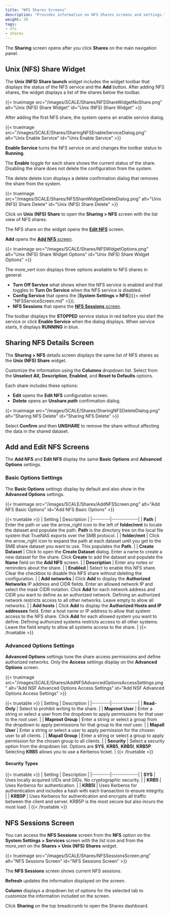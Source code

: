 ```yaml
---
title: "NFS Shares Screens"
description: "Provides information on NFS Shares screens and settings."
weight: 30
tags:
- nfs
- shares
---
```


The **Sharing** screen opens after you click **Shares** on the main navigation panel.  

## Unix (NFS) Share Widget
The **Unix (NFS) Share <span class="material-icons">launch</span>** widget includes the widget toolbar that displays the status of the NFS service and the **Add** button.
After adding NFS shares, the widget displays a list of the shares below the toolbar.

{{< trueimage src="/images/SCALE/Shares/NFSShareWidgetNoShare.png" alt="Unix (NFS) Share Widget" id="Unix (NFS) Share Widget" >}}

After adding the first NFS share, the system opens an enable service dialog.

{{< trueimage src="/images/SCALE/Shares/SharingNFSEnableServiceDialog.png" alt="Unix Enable Service" id="Unix Enable Service" >}}

**Enable Service** turns the NFS service on and changes the toolbar status to **Running**.

The **Enable** toggle for each share shows the current status of the share.
Disabling the share does not delete the configuration from the system.

The <span class="material-icons">delete</span> delete icon displays a delete confirmation dialog that removes the share from the system.

{{< trueimage src="/images/SCALE/Shares/NFSShareWidgetDeleteDialog.png" alt="Unix (NFS) Share Delete" id="Unix (NFS) Share Delete" >}}

Click on **Unix (NFS) Share** to open the **Sharing > NFS** screen with the list view of NFS shares.

The NFS share on the widget opens the **[Edit NFS](#add-and-edit-nfs-screens)** screen.

**Add** opens the [**Add NFS** screen](#add-and-edit-nfs-screens).

{{< trueimage src="/images/SCALE/Shares/NFSWidgetOptions.png" alt="Unix (NFS) Share Widget Options" id="Unix (NFS) Share Widget Options" >}}

The <span class="material-icons">more_vert</span> icon displays three options available to NFS shares in general:
* **Turn Off Service** what shows when the NFS service is enabled and that toggles to **Turn On Service** when the NFS service is disabled.
* **Config Service** that opens the [**System Settings > NFS**]({{< relref "NFSServiceScreen.md" >}}).
* **NFS Sessions** that opens the [**NFS Sessions** screen](#nfs-sessions-screen).

The toolbar displays the **STOPPED** service status in red before you start the service or click **Enable Service** when the dialog displays.
When service starts, it displays **RUNNING** in blue.

## Sharing NFS Details Screen
The **Sharing > NFS** details screen displays the same list of NFS shares as the **Unix (NFS) Share** widget.

Customize the information using the **Columns** dropdown list.
Select from the **Unselect All,** **Description**, **Enabled**, and **Reset to Defaults** options.

Each share includes these options:
* **Edit** opens the **Edit NFS** configuration screen.
* **Delete** opens an **Unshare *path*** confirmation dialog.

{{< trueimage src="/images/SCALE/Shares/SharingNFSDeleteDialog.png" alt="Sharing NFS Delete" id="Sharing NFS Delete" >}}

Select **Confirm** and then **UNSHARE** to remove the share without affecting the data in the shared dataset.

## Add and Edit NFS Screens
The **Add NFS** and **Edit NFS** display the same **Basic Options** and **Advanced Options** settings.

### Basic Options Settings
The **Basic Options** settings display by default and also show in the **Advanced Options** settings.

{{< trueimage src="/images/SCALE/Shares/AddNFSScreen.png" alt="Add NFS Basic Options" id="Add NFS Basic Options" >}}

{{< truetable >}}
| Setting | Description |
|---------|-------------|
| **Path** | Enter the path or use the <span class="material-icons">arrow_right</span> icon to the left of **<span class="material-icons">folder</span>/mnt** to locate the dataset and populate the path. **Path** is the directory tree on the local file system that TrueNAS exports over the SMB protocol. |
| **<span class="material-icons">folder</span>/mnt** | Click the <span class="material-icons">arrow_right</span> icon to expand the path at each dataset until you get to the SMB share dataset you want to use. This populates the **Path**. |
| **Create Dataset** | Click to open the **Create Dataset** dialog. Enter a name to create a new dataset for the share. Click **Create** to add the dataset and populate the **Name** field on the **Add NFS** screen. |
| **Description** | Enter any notes or reminders about the share. |
| **Enabled** | Select to enable this NFS share. Clear the checkbox to disable this NFS share without deleting the configuration. |
| **Add networks** | Click **Add** to display the **Authorized Networks** IP address and CIDR fields. Enter an allowed network IP and select the mask CIDR notation. Click **Add** for each network address and CIDR you want to define as an authorized network. Defining an authorized network restricts access to all other networks. Leave empty to allow all networks. |
| **Add hosts** | Click **Add** to display the **Authorized Hosts and IP addresses** field. Enter a host name or IP address to allow that system access to the NFS share. Click **Add** for each allowed system you want to define. Defining authorized systems restricts access to all other systems. Leave the field empty to allow all systems access to the share. |
{{< /truetable >}}

### Advanced Options Settings
**Advanced Options** settings tune the share access permissions and define authorized networks.
Only the **Access** settings display on the **Advanced Options** screen.

{{< trueimage src="/images/SCALE/Shares/AddNFSAdvancedOptionsAccessSettings.png" alt="Add NSF Advanced Options Access Settings" id="Add NSF Advanced Options Access Settings" >}}

{{< truetable >}}
| Setting | Description |
|---------|-------------|
| **Read-Only** | Select to prohibit writing to the share. |
| **Maproot User** | Enter a string or select a user from the dropdown to apply permissions for that user to the *root* user. |
| **Maproot Group** | Enter a string or select a group from the dropdown to apply permissions for that group to the *root* user. |
| **Mapall User** | Enter a string or select a user to apply permission for the chosen user to all clients. |
| **Mapall Group** | Enter a string or select a group to apply permission for the chosen group to all clients. |
| **Security** | Select a security option from the dropdown list. Options are **SYS**, **KRB5**, **KRB5I**, **KRB5P**. Selecting **KRB5** allows you to use a Kerberos ticket. |
{{< /truetable >}}

#### Security Types
{{< truetable >}}
| Setting | Description |
|---------|-------------|
| **SYS** | Uses locally acquired UIDs and GIDs. No cryptographic security. |
| **KRB5** | Uses Kerberos for authentication. |
| **KRB5I** | Uses Kerberos for authentication and includes a hash with each transaction to ensure integrity. |
| **KRB5P** | Uses Kerberos for authentication and encrypts all traffic between the client and server. KRB5P is the most secure but also incurs the most load. |
{{< /truetable >}}

## NFS Sessions Screen
You can access the **NFS Sessions** screen from the **NFS** option on the **System Settings > Services** screen with the <i class="material-icons" aria-hidden="true" title="list">list</i> icon and from the <span class="material-icons">more_vert</span> on the **Shares > Unix (NFS) Shares** widget.

{{< trueimage src="/images/SCALE/Shares/NFSSessionsScreen.png" alt="NFS Sessions Screen" id="NFS Sessions Screen" >}}

The **NFS Sessions** screen shows current NFS sessions.

**Refresh** updates the information displayed on the screen.

**Column** displays a dropdown list of options for the selected tab to customize the information included on the screen.

Click **Sharing** on the top breadcrumb to open the Shares dashboard.

